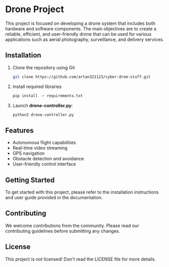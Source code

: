# Drone Project

This project is focused on developing a drone system that includes both hardware and software components. The main objectives are to create a reliable, efficient, and user-friendly drone that can be used for various applications such as aerial photography, surveillance, and delivery services.

## Installation

1. Clone the repository using Git
    ```bash
    git clone https://github.com/artan321123/cyber-drom-stuff.git
    ```

2. Install required libraries
    ```bash
    pip install -r requirements.txt
    ```

3. Launch **drone-controller.py**:
    ```bash
    python3 drone-controller.py
    ```

## Features

- Autonomous flight capabilities
- Real-time video streaming
- GPS navigation
- Obstacle detection and avoidance
- User-friendly control interface

## Getting Started

To get started with this project, please refer to the installation instructions and user guide provided in the documentation.

## Contributing

We welcome contributions from the community. Please read our contributing guidelines before submitting any changes.

## License

This project is not licensed! Don't read the LICENSE file for more details.